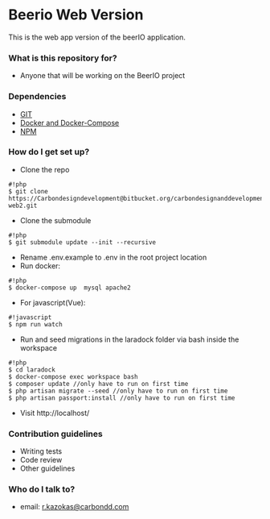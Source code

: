 # Beerio Web Version #

This is the web app version of the beerIO application.

### What is this repository for? ###

* Anyone that will be working on the BeerIO project

### Dependencies ###
- [GIT](https://git-scm.com/download/)
- [Docker and Docker-Compose](https://docs.docker.com/engine/installation/)
- [NPM](https://docs.docker.com/engine/installation/)

### How do I get set up? ###

- Clone the repo

```
#!php
$ git clone https://Carbondesigndevelopment@bitbucket.org/carbondesignanddevelopment/beerio-web2.git
```
- Clone the submodule

```
#!php
$ git submodule update --init --recursive
```
- Rename .env.example to .env in the root project location
- Run docker: 

```
#!php
$ docker-compose up  mysql apache2
```

- For javascript(Vue): 

```
#!javascript
$ npm run watch
```

- Run and seed migrations in the laradock folder via bash inside the workspace


```
#!php
$ cd laradock
$ docker-compose exec workspace bash
$ composer update //only have to run on first time
$ php artisan migrate --seed //only have to run on first time
$ php artisan passport:install //only have to run on first time
```


- Visit http://localhost/

### Contribution guidelines ###

* Writing tests
* Code review
* Other guidelines

### Who do I talk to? ###

* email: r.kazokas@carbondd.com